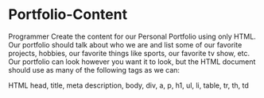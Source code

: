 # Portfolio-Content
Programmer
Create the content for our Personal Portfolio using only HTML. Our portfolio should talk about who we are and list some of our favorite projects, hobbies, our favorite things like sports, our favorite tv show, etc. Our portfolio can look however you want it to look, but the HTML document should use as many of the following tags as we can:

HTML
head, title, meta description,
body, div, a, p, h1, ul, li, table, tr, th, td
